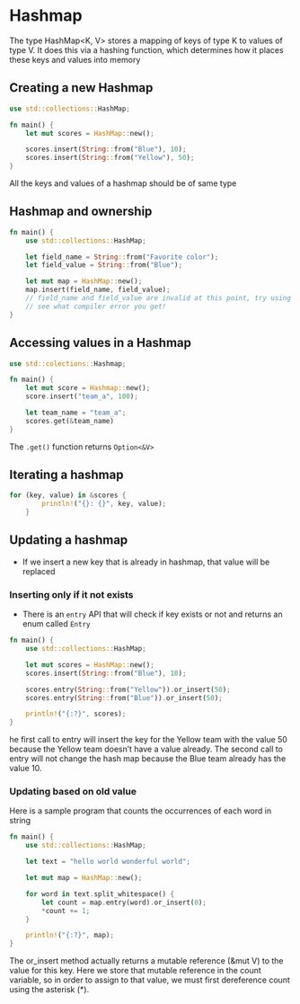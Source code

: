 # Hashmap
The type HashMap<K, V> stores a mapping of keys of type K to values of type V. It does this via a hashing function,
which determines how it places these keys and values into memory

## Creating a new Hashmap
```rust
use std::collections::HashMap;

fn main() {
    let mut scores = HashMap::new();

    scores.insert(String::from("Blue"), 10);
    scores.insert(String::from("Yellow"), 50);
}
```
All the keys and values of a hashmap should be of same type

## Hashmap and ownership
```rust
fn main() {
    use std::collections::HashMap;

    let field_name = String::from("Favorite color");
    let field_value = String::from("Blue");

    let mut map = HashMap::new();
    map.insert(field_name, field_value);
    // field_name and field_value are invalid at this point, try using them and
    // see what compiler error you get!
}
```

## Accessing values in a Hashmap
```rust
use std::colections::Hashmap;

fn main() {
    let mut score = Hashmap::new();
    score.insert("team_a", 100);

    let team_name = "team_a";
    scores.get(&team_name)
}
```
The `.get()`  function returns `Option<&V>`

## Iterating a hashmap
```rust
for (key, value) in &scores {
        println!("{}: {}", key, value);
    }
```

## Updating a hashmap
- If we insert a new key that is already in hashmap, that value will be replaced

### Inserting only if it not exists
- There is an `entry` API that will check if key exists or not and returns an enum called `Entry`
```rust
fn main() {
    use std::collections::HashMap;

    let mut scores = HashMap::new();
    scores.insert(String::from("Blue"), 10);

    scores.entry(String::from("Yellow")).or_insert(50);
    scores.entry(String::from("Blue")).or_insert(50);

    println!("{:?}", scores);
}
```
he first call to entry will insert the key for the Yellow team with the value 50 because the Yellow team doesn’t have a 
value already. The second call to entry will not change the hash map because the Blue team already has the value 10.

### Updating based on old value
Here is a sample program that counts the occurrences of each word in string
```rust
fn main() {
    use std::collections::HashMap;

    let text = "hello world wonderful world";

    let mut map = HashMap::new();

    for word in text.split_whitespace() {
        let count = map.entry(word).or_insert(0);
        *count += 1;
    }

    println!("{:?}", map);
}

```
The or_insert method actually returns a mutable reference (&mut V) to the value for this key. Here we store that mutable 
reference in the count variable, so in order to assign to that value, we must first dereference count using the asterisk (*).